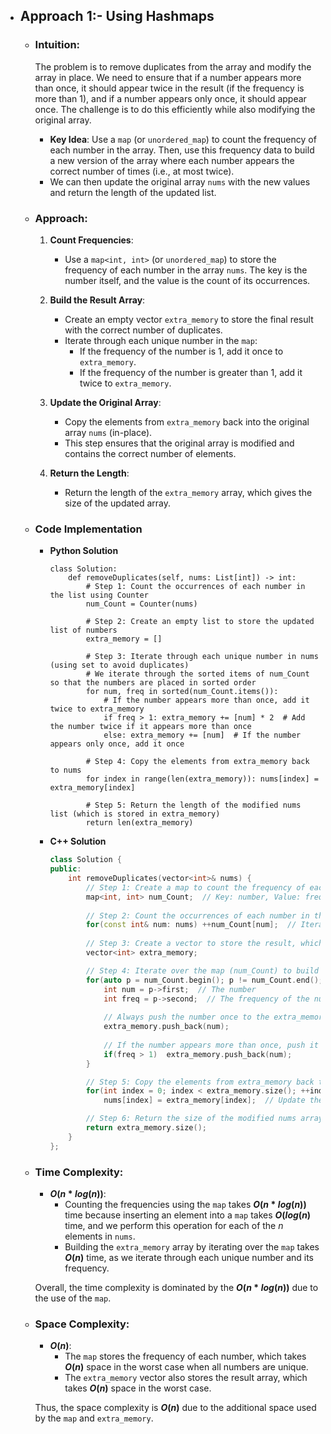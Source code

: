 - ## Approach 1:- Using Hashmaps

    - ### Intuition:
        The problem is to remove duplicates from the array and modify the array in place. We need to ensure that if a number appears more than once, it should appear twice in the result (if the frequency is more than 1), and if a number appears only once, it should appear once. The challenge is to do this efficiently while also modifying the original array.

        - **Key Idea**: Use a `map` (or `unordered_map`) to count the frequency of each number in the array. Then, use this frequency data to build a new version of the array where each number appears the correct number of times (i.e., at most twice).
        - We can then update the original array `nums` with the new values and return the length of the updated list.

    - ### Approach:
        1. **Count Frequencies**:
            - Use a `map<int, int>` (or `unordered_map`) to store the frequency of each number in the array `nums`. The key is the number itself, and the value is the count of its occurrences.
        
        2. **Build the Result Array**:
            - Create an empty vector `extra_memory` to store the final result with the correct number of duplicates.
            - Iterate through each unique number in the `map`:
                - If the frequency of the number is 1, add it once to `extra_memory`.
                - If the frequency of the number is greater than 1, add it twice to `extra_memory`.
        
        3. **Update the Original Array**:
            - Copy the elements from `extra_memory` back into the original array `nums` (in-place).
            - This step ensures that the original array is modified and contains the correct number of elements.

        4. **Return the Length**:
            - Return the length of the `extra_memory` array, which gives the size of the updated array.

    - ### Code Implementation
        - **Python Solution**
            ```python3 []
            class Solution:
                def removeDuplicates(self, nums: List[int]) -> int:
                    # Step 1: Count the occurrences of each number in the list using Counter
                    num_Count = Counter(nums)
                    
                    # Step 2: Create an empty list to store the updated list of numbers
                    extra_memory = []
                    
                    # Step 3: Iterate through each unique number in nums (using set to avoid duplicates)
                    # We iterate through the sorted items of num_Count so that the numbers are placed in sorted order
                    for num, freq in sorted(num_Count.items()):
                        # If the number appears more than once, add it twice to extra_memory
                        if freq > 1: extra_memory += [num] * 2  # Add the number twice if it appears more than once
                        else: extra_memory += [num]  # If the number appears only once, add it once
                    
                    # Step 4: Copy the elements from extra_memory back to nums
                    for index in range(len(extra_memory)): nums[index] = extra_memory[index]
                    
                    # Step 5: Return the length of the modified nums list (which is stored in extra_memory)
                    return len(extra_memory)
            ```
        
        - **C++ Solution**
            ```cpp []
            class Solution {
            public:
                int removeDuplicates(vector<int>& nums) {
                    // Step 1: Create a map to count the frequency of each number in nums
                    map<int, int> num_Count;  // Key: number, Value: frequency of the number
                    
                    // Step 2: Count the occurrences of each number in the nums vector
                    for(const int& num: nums) ++num_Count[num];  // Iterate through nums and update frequency
                    
                    // Step 3: Create a vector to store the result, which will hold the modified nums
                    vector<int> extra_memory;

                    // Step 4: Iterate over the map (num_Count) to build the updated array
                    for(auto p = num_Count.begin(); p != num_Count.end(); ++p) {
                        int num = p->first;  // The number
                        int freq = p->second;  // The frequency of the number
                        
                        // Always push the number once to the extra_memory vector
                        extra_memory.push_back(num);
                        
                        // If the number appears more than once, push it again (it should appear twice)
                        if(freq > 1)  extra_memory.push_back(num);
                    }

                    // Step 5: Copy the elements from extra_memory back to the nums vector
                    for(int index = 0; index < extra_memory.size(); ++index)
                        nums[index] = extra_memory[index];  // Update the nums vector with elements from extra_memory

                    // Step 6: Return the size of the modified nums array (the number of elements in extra_memory)
                    return extra_memory.size();
                }
            };
            ```

    - ### Time Complexity:
        - **$O(n*log(n))$**: 
            - Counting the frequencies using the `map` takes **$O(n*log(n))$** time because inserting an element into a `map` takes **$O(log(n)$** time, and we perform this operation for each of the $n$ elements in `nums`.
            - Building the `extra_memory` array by iterating over the `map` takes **$O(n)$** time, as we iterate through each unique number and its frequency.

        Overall, the time complexity is dominated by the **$O(n*log(n))$** due to the use of the `map`.

    - ### Space Complexity:
        - **$O(n)$**:
            - The `map` stores the frequency of each number, which takes **$O(n)$** space in the worst case when all numbers are unique.
            - The `extra_memory` vector also stores the result array, which takes **$O(n)$** space in the worst case.

        Thus, the space complexity is **$O(n)$** due to the additional space used by the `map` and `extra_memory`.